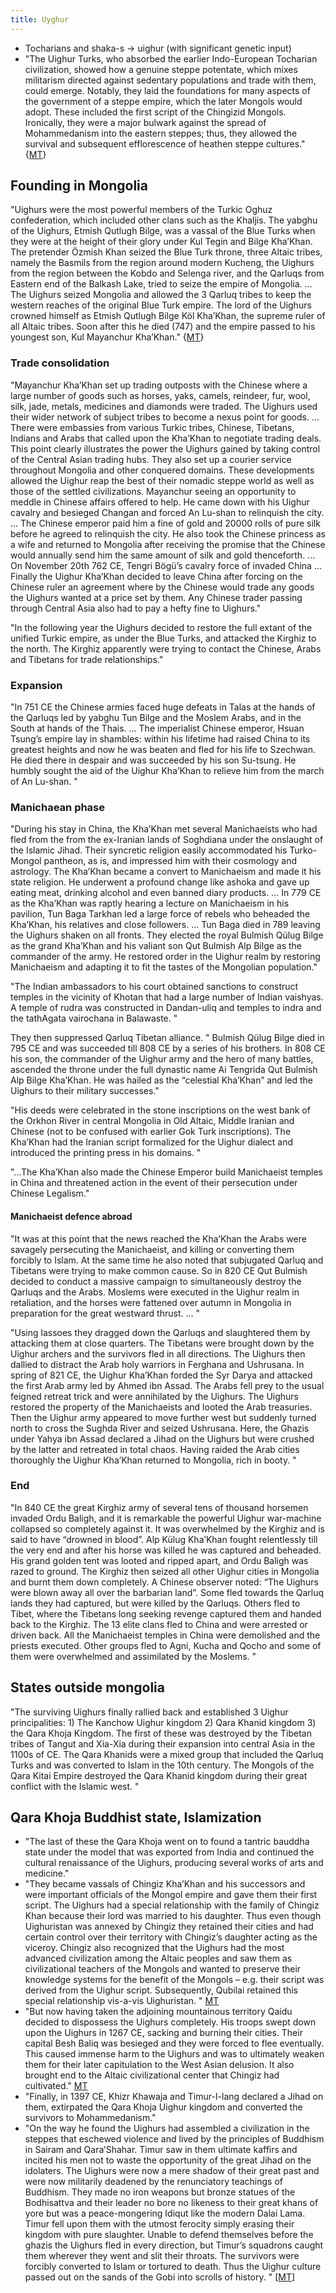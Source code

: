```yaml
---
title: Uyghur
---
```


- Tocharians and shaka-s -> uighur (with significant genetic input)
- "The Uighur Turks, who absorbed the earlier Indo-European Tocharian civilization, showed how a genuine steppe potentate, which mixes militarism directed against sedentary populations and trade with them, could emerge. Notably, they laid the foundations for many aspects of the government of a steppe empire, which the later Mongols would adopt. These included the first script of the Chingizid Mongols. Ironically, they were a major bulwark against the spread of Mohammedanism into the eastern steppes; thus, they allowed the survival and subsequent efflorescence of heathen steppe cultures." {[MT](https://manasataramgini.wordpress.com/2017/07/30/mongolica-chingiz-khan-and-the-rest/)}

## Founding in Mongolia
"Uighurs were the most powerful members of the Turkic Oghuz confederation, which included other clans such as the Khaljis. The yabghu of the Uighurs, Etmish Qutlugh Bilge, was a vassal of the Blue Turks when they were at the height of their glory under Kul Tegin and Bilge Kha’Khan. The pretender Özmish Khan seized the Blue Turk throne, three Altaic tribes, namely the Basmils from the region around modern Kucheng, the Uighurs from the region between the Kobdo and Selenga river, and the Qarluqs from Eastern end of the Balkash Lake, tried to seize the empire of Mongolia. ... The Uighurs seized Mongolia and allowed the 3 Qarluq tribes to keep the western reaches of the original Blue Turk empire. The lord of the Uighurs crowned himself as Etmish Qutlugh Bilge Köl Kha’Khan, the supreme ruler of all Altaic tribes. Soon after this he died (747) and the empire passed to his youngest son, Kul Mayanchur Kha’Khan." {[MT](https://manasataramgini.wordpress.com/2009/07/09/the-rise-and-fall-of-the-uighur-empire/)}

### Trade consolidation
"Mayanchur Kha’Khan set up trading outposts with the Chinese where a large number of goods such as horses, yaks, camels, reindeer, fur, wool, silk, jade, metals, medicines and diamonds were traded. The Uighurs used their wider network of subject tribes to become a nexus point for goods. ... There were embassies from various Turkic tribes, Chinese, Tibetans, Indians and Arabs that called upon the Kha’Khan to negotiate trading deals. This point clearly illustrates the power the Uighurs gained by taking control of the Central Asian trading hubs. They also set up a courier service throughout Mongolia and other conquered domains. These developments allowed the Uighur reap the best of their nomadic steppe world as well as those of the settled civilizations. Mayanchur seeing an opportunity to meddle in Chinese affairs offered to help. He came down with his Uighur cavalry and besieged Changan and forced An Lu-shan to relinquish the city. ... The Chinese emperor paid him a fine of gold and 20000 rolls of pure silk before he agreed to relinquish the city. He also took the Chinese princess as a wife and returned to Mongolia after receiving the promise that the Chinese would annually send him the same amount of silk and gold thenceforth. ... On November 20th 762 CE, Tengri Bögü’s cavalry force of invaded China ... Finally the Uighur Kha’Khan decided to leave China after forcing on the Chinese ruler an agreement where by the Chinese would trade any goods the Uighurs wanted at a price set by them. Any Chinese trader passing through Central Asia also had to pay a hefty fine to Uighurs."

"In the following year the Uighurs decided to restore the full extant of the unified Turkic empire, as under the Blue Turks, and attacked the Kirghiz to the north. The Kirghiz apparently were trying to contact the Chinese, Arabs and Tibetans for trade relationships."

### Expansion
"In 751 CE the Chinese armies faced huge defeats in Talas at the hands of the Qarluqs led by yabghu Tun Bilge and the Moslem Arabs, and in the South at hands of the Thais.  ... The imperialist Chinese emperor, Hsuan Tsung’s empire lay in shambles: within his lifetime had raised China to its greatest heights and now he was beaten and fled for his life to Szechwan. He died there in despair and was succeeded by his son Su-tsung. He humbly sought the aid of the Uighur Kha’Khan to relieve him from the march of An Lu-shan. "

### Manichaean phase
"During his stay in China, the Kha’Khan met several Manichaeists who had fled from the from the ex-Iranian lands of Soghdiana under the onslaught of the Islamic Jihad. Their syncretic religion easily accommodated his Turko-Mongol pantheon, as is, and impressed him with their cosmology and astrology. The Kha’Khan became a convert to Manichaeism and made it his state religion. He underwent a profound change like ashoka and gave up eating meat, drinking alcohol and even banned diary products. ... In 779 CE as the Kha’Khan was raptly hearing a lecture on Manichaeism in his pavilion, Tun Baga Tarkhan led a large force of rebels who beheaded the Kha’Khan, his relatives and close followers. ... Tun Baga died in 789 leaving the Uighurs shaken on all fronts. They elected the royal Bulmish Qülug Bilge as the grand Kha’Khan and his valiant son Qut Bulmish Alp Bilge as the commander of the army. He restored order in the Uighur realm by restoring Manichaeism and adapting it to fit the tastes of the Mongolian population."

"The Indian ambassadors to his court obtained sanctions to construct temples in the vicinity of Khotan that had a large number of Indian vaishyas. A temple of rudra was constructed in Dandan-uliq and temples to indra and the tathAgata vairochana in Balawaste. "

They then suppressed Qarluq Tibetan alliance. " Bulmish Qülug Bilge died in 795 CE and was succeeded till 808 CE by a series of his brothers. In 808 CE his son, the commander of the Uighur army and the hero of many battles, ascended the throne under the full dynastic name Ai Tengrida Qut Bulmish Alp Bilge Kha’Khan. He was hailed as the “celestial Kha’Khan” and led the Uighurs to their military successes."

"His deeds were celebrated in the stone inscriptions on the west bank of the Orkhon River in central Mongolia in Old Altaic, Middle Iranian and Chinese (not to be confused with earlier Gok Turk inscriptions). The Kha’Khan had the Iranian script formalized for the Uighur dialect and introduced the printing press in his domains. "

"...The Kha’Khan also made the Chinese Emperor build Manichaeist temples in China and threatened action in the event of their persecution under Chinese Legalism."

#### Manichaeist defence abroad
"It was at this point that the news reached the Kha’Khan the Arabs were savagely persecuting the Manichaeist, and killing or converting them forcibly to Islam. At the same time he also noted that subjugated Qarluq and Tibetans were trying to make common cause. So in 820 CE Qut Bulmish decided to conduct a massive campaign to simultaneously destroy the Qarluqs and the Arabs. Moslems were executed in the Uighur realm in retaliation, and the horses were fattened over autumn in Mongolia in preparation for the great westward thrust. ... "

"Using lassoes they dragged down the Qarluqs and slaughtered them by attacking them at close quarters. The Tibetans were brought down by the Uighur archers and the survivors fled in all directions. The Uighurs then dallied to distract the Arab holy warriors in Ferghana and Ushrusana. In spring of 821 CE, the Uighur Kha’Khan forded the Syr Darya and attacked the first Arab army led by Ahmed ibn Assad. The Arabs fell prey to the usual feigned retreat trick and were annihilated by the Uighurs. The Uighurs restored the property of the Manichaeists and looted the Arab treasuries. Then the Uighur army appeared to move further west but suddenly turned north to cross the Sughda River and seized Ushrusana. Here, the Ghazis under Yahya ibn Assad declared a Jihad on the Uighurs but were crushed by the latter and retreated in total chaos. Having raided the Arab cities thoroughly the Uighur Kha’Khan returned to Mongolia, rich in booty. "

### End
"In 840 CE the great Kirghiz army of several tens of thousand horsemen invaded Ordu Baligh, and it is remarkable the powerful Uighur war-machine collapsed so completely against it. It was overwhelmed by the Kirghiz and is said to have “drowned in blood”. Alp Külug Kha’Khan fought relentlessly till the very end and after his horse was killed he was captured and beheaded. His grand golden tent was looted and ripped apart, and Ordu Baligh was razed to ground. The Kirghiz then seized all other Uighur cities in Mongolia and burnt them down completely. A Chinese observer noted: “The Uighurs were blown away all over the barbarian land”. Some fled towards the Qarluq lands they had captured, but were killed by the Qarluqs. Others fled to Tibet, where the Tibetans long seeking revenge captured them and handed back to the Kirghiz. The 13 elite clans fled to China and were arrested or driven back. All the Manichaeist temples in China were demolished and the priests executed. Other groups fled to Agni, Kucha and Qocho and some of them were overwhelmed and assimilated by the Moslems. "

## States outside mongolia
"The surviving Uighurs finally rallied back and established 3 Uighur principalities: 1) The Kanchow Uighur kingdom 2) Qara Khanid kingdom 3) the Qara Khoja Kingdom. The first of these was destroyed by the Tibetan tribes of Tangut and Xia-Xia during their expansion into central Asia in the 1100s of CE. The Qara Khanids were a mixed group that included the Qarluq Turks and was converted to Islam in the 10th century.  The Mongols of the Qara Kitai Empire destroyed the Qara Khanid kingdom during their great conflict with the Islamic west. " 

## Qara Khoja Buddhist state, Islamization
- "The last of these the Qara Khoja went on to found a tantric bauddha state under the model that was exported from India and continued the cultural renaissance of the Uighurs, producing several works of arts and medicine."
- "They became vassals of Chingiz Kha’Khan and his successors and were important officials of the Mongol empire and gave them their first script. The Uighurs had a special relationship with the family of Chingiz Khan because their lord was married to his daughter. Thus even though Uighuristan was annexed by Chingiz they retained their cities and had certain control over their territory with Chingiz’s daughter acting as the viceroy. Chingiz also recognized that the Uighurs had the most advanced civilization among the Altaic peoples and saw them as civilizational teachers of the Mongols and wanted to preserve their knowledge systems for the benefit of the Mongols – e.g. their script was derived from the Uighur script. Subsequently, Qubilai retained this special relationship vis-a-vis Uighuristan. " [MT](https://manasataramgini.wordpress.com/2013/12/09/some-reflections-on-the-khans-qaidu-and-dua-and-the-great-khans-lost-legacy/)
- "But now having taken the adjoining mountainous territory Qaidu decided to dispossess the Uighurs completely. His troops swept down upon the Uighurs in 1267 CE, sacking and burning their cities. Their capital Besh Baliq was besieged and they were forced to flee eventually. This caused immense harm to the Uighurs and was to ultimately weaken them for their later capitulation to the West Asian delusion. It also brought end to the Altaic civilizational center that Chingiz had cultivated." [MT](https://manasataramgini.wordpress.com/2013/12/09/some-reflections-on-the-khans-qaidu-and-dua-and-the-great-khans-lost-legacy/)
- "Finally, in 1397 CE, Khizr Khawaja and Timur-I-lang declared a Jihad on them, extirpated the Qara Khoja Uighur kingdom and converted the survivors to Mohammedanism."
- "On the way he found the Uighurs had assembled a civilization in the steppes that eschewed violence and lived by the principles of Buddhism in Sairam and Qara’Shahar. Timur saw in them ultimate kaffirs and incited his men not to waste the opportunity of the great Jihad on the idolaters. The Uighurs were now a mere shadow of their great past and were now militarily deadened by the renunciatory teachings of Buddhism. They made no iron weapons but bronze statues of the Bodhisattva and their leader no bore no likeness to their great khans of yore but was a peace-mongering Idiqut like the modern Dalai Lama. Timur fell upon them with the utmost ferocity simply erasing their kingdom with pure slaughter. Unable to defend themselves before the ghazis the Uighurs fled in every direction, but Timur’s squadrons caught them wherever they went and slit their throats. The survivors were forcibly converted to Islam or tortured to death. Thus the Uighur culture passed out on the sands of the Gobi into scrolls of history. " \[[MT](https://manasataramgini.wordpress.com/2003/02/17/the-struggle-against-qamar-ad-din/)\]

